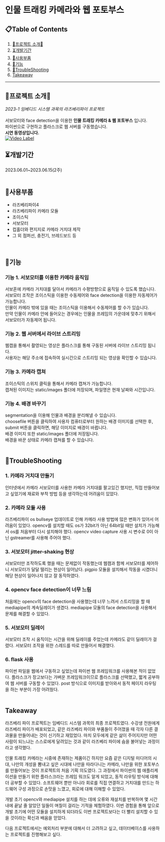 # 인물 트래킹 카메라와 웹 포토부스

## 📋Table of Contents
1. [🫲프로젝트 소개🫱](#프로젝트-소개)
2. [⏳개발기간](#개발기간)
3. [🤖사용부품](#사용부품)
4. [🔎기능](#기능)
5. [🌠TroubleShooting](#TroubleShooting)
6. [Takeaway](#Takeaway)

*******

## 🫲프로젝트 소개🫱
*2023-1 임베디드 시스템 과목의 라즈베리파이 프로젝트*<br/><br/>
서보모터와 face detection을 이용한 __인물 트래킹 카메라 & 웹 포토부스__ 입니다.<br/>
파이썬으로 구현하고 플라스크로 웹 서버를 구동했습니다.<br/>
**시연 동영상입니다.<br/>**
[![Video Label](https://github.com/suhsein/translateNtextract2023/assets/76998096/a34e1b52-e76b-401a-b90f-6eca055b8de9)](https://youtu.be/m6-DWYGrjWw)

## ⏳개발기간
2023.06.01~2023.06.15(2주)
<br/><br/>

## 🤖사용부품
* 라즈베리파이4
* 라즈베리파이 카메라 모듈
* 조이스틱
* 서보모터
* 컵홀더와 편지지로 카메라 거치대 제작
* 그 외 점퍼선, 충전기, 브레드보드 등
<br/>

## 🔎기능

### 기능 1. 서보모터를 이용한 카메라 움직임<br/>
서보혼에 카메라 거치대를 달아서 카메라가 수평방향으로 움직일 수 있도록 했습니다.<br/>
서보모터 조작은 조이스틱을 이용한 수동제어와 face detection을 이용한 자동제어가 가능합니다.<br/>
인물이 카메라 밖에 있을 때는 조이스틱을 이용해서 수동제어를 할 수가 있습니다.<br/>
만약 인물이 카메라 안에 들어오는 경우에는 인물을 프레임의 가운데에 맞추기 위해서 서보모터가 자동제어 됩니다.<br/>

### 기능 2. 웹 서버에서 라이브 스트리밍<br/>
웹캡을 통해서 촬영되는 영상은 플라스크를 통해 구동된 서버에 라이브 스트리밍 됩니다.<br/>
사용자는 해당 주소에 접속하여 실시간으로 스트리밍 되는 영상을 확인할 수 있습니다.<br/>

### 기능 3. 카메라 캡쳐<br/>
조이스틱의 스위치 클릭을 통해서 카메라 캡쳐가 가능합니다.<br/>
캡쳐된 이미지는 static/images 폴더에 저장되며, 파일명은 현재 날짜와 시간입니다.<br/>

### 기능 4. 배경 바꾸기<br/>
segmentation을 이용해 인물과 배경을 분리해낼 수 있습니다.<br/>
choosefile 버튼을 클릭하여 사용자 컴퓨터로부터 원하는 배경 이미지를 선택한 후, submit 버튼을 클릭하면, 해당 이미지로 배경이 바뀝니다.<br/>
배경 이미지 또한 static/images 폴더에 저장됩니다.<br/>
배경을 바꾼 상태로 카메라 캡쳐를 할 수 있습니다.<br/><br/>

## 🌠TroubleShooting

### 1.	카메라 거치대 만들기
인터넷에서 카메라 서보모터를 사용한 카메라 거치대를 팔고있긴 했지만, 직접 만들어보고 싶었기에 재료와 부착 방법 등을 생각하는데 어려움이 있었다.

### 2.	카메라 모듈 사용
라즈베리파이 os bullseye 업데이트로 인해 카메라 사용 방법에 많은 변화가 있어서 어려움이 있었다.
opencv를 설치할 때도 os가 32bit가 아닌 64bit일 때만 설치가 가능해서 os를 처음부터 다시 설치해야 했다.
opencv video capture 사용 시 변수로 0이 아닌 gstreamer를 사용해 주어야 했다.

### 3.	서보모터 jitter-shaking 현상
서보모터만 조작하도록 했을 때는 문제없이 작동했는데 웹캠과 함께 서보모터를 제어하니 서보모터가 달달 떨리는 현상이 일어났다. pigpio 모듈을 설치해서 작동을 시켰더니 해당 현상이 일어나지 않고 잘 동작하였다.

### 4.	opencv face detection이 너무 느림
처음에는 opencv의 face detection을 사용했는데 너무 느려서 스트리밍을 할 때 mediapipe의 계속딜레이가 생겼다. mediapipe 모듈의 face detection을 사용해서 문제를 해결할 수 있었다.

### 5.	서보모터 딜레이
서보모터 조작 시 움직이는 시간을 위해 딜레이를 주었는데 카메라도 같이 딜레이가 걸렸다. 서보모터 조작을 위한 스레드를 따로 만들어서 해결했다.


### 6.	flask 사용
파이썬 파일을 웹에서 구동하고 싶었는데 파이썬 웹 프레임워크를 사용해본 적이 없었다. 플라스크가 장고보다는 가벼운 프레임워크이므로 플라스크를 선택했고, 짧게 공부하여 웹 서버를 구동할 수 있었다. 
post 방식으로 이미지를 받아와서 동적 페이지 라우팅을 하는 부분이 가장 어려웠다.<br/><br/>


## Takeaway
<p>라즈베리 파이 프로젝트는 임베디드 시스템 과목의 최종 프로젝트였다. 수강생 전원에게 라즈베리 파이가 배포되었고, 같은 라즈베리 파이와 부품들이 주어졌을 때 각자 다른 결과물을 만들어내는 것이 신기하고 재밌었다.
마치 모두에게 같은 삶이 주어지지만 어떤 사람이 되느냐는 스스로에게 달려있는 것과 같이 라즈베리 파이에 숨을 불어넣는 과정이라고 생각했다.</p>
<p>인물 트래킹 카메라는 시중에 존재하는 제품이긴 하지만 요즘 같은 디지털 미디어의 시대, 나만의 개성을 뽐내고 싶은 시대에 나만을 따라다니는 카메라, 나만을 위한 포토부스를 만들어보는 것이 프로젝트의 처음 기획 의도였다.
그 과정에서 파이썬의 웹 애플리케이션을 만들기 위한 플라스크라는 프레임 워크도 알게 되었고, 동적 라우팅 방식에 대해 더 공부할 수 있었다. 소프트웨어 뿐만 아니라 회로를 직접 연결하고 거치대를 만드는 하드웨어 구성 과정으로 손맛을 느꼈고, 회로에 대해 이해할 수 있었다.</p>
<p>개발 초기 opencv와 mediapipe 설치를 하는 데에 오류와 재설치를 반복하며 몇 시간 내에 끝날 줄 알았던 일들이 며칠이 걸리는 기적을 체험하였다.
이번 경험을 통해 앞으로 개발 초기에 어떤 모듈을 설치하게 되더라도 이번 프로젝트보다는 더 빨리 설치할 수 있을 것이라는 확신과 배움을 얻었다.</p>
다음 프로젝트에서는 예외처리 부분에 대해서 더 고려하고 싶고, 데이터베이스를 사용하는 프로젝트를 진행해보고 싶다.

